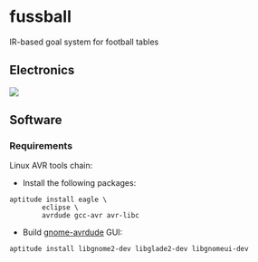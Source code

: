fussball
========

IR-based goal system for football tables

## Electronics

<img src="https://raw.githubusercontent.com/macbre/fussball/master/schematics/main.png" />

## Software

### Requirements

Linux AVR tools chain:

* Install the following packages:

```
aptitude install eagle \
        eclipse \
        avrdude gcc-avr avr-libc
```

* Build [gnome-avrdude](http://sourceforge.net/projects/gnome-avrdude/) GUI:

```
aptitude install libgnome2-dev libglade2-dev libgnomeui-dev
```
